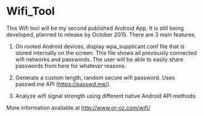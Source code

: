 # Wifi_Tool

This Wifi tool will be my second published Android App. It is still being developed, planned to release by October 2015. There are 3 main features.

1) On rooted Android devices, display wpa_supplicant.conf file that is stored internally on the screen. This file shows all previously connected wifi networks and passwords. The user will be able to easily share passwords from here for whatever reasons.

2) Generate a custom length, random secure wifi password. Uses passwd.me API (https://passwd.me/).

3) Analyze wifi signal strength using different native Android API methods.

More information available at http://www.or-oz.com/wifi/
